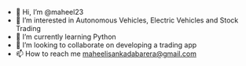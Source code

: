 - 👋 Hi, I’m @maheel23
- 👀 I’m interested in Autonomous Vehicles, Electric Vehicles and Stock Trading
- 🌱 I’m currently learning Python
- 💞️ I’m looking to collaborate on developing a trading app
- 📫 How to reach me maheelisankadabarera@gmail.com

<!---
maheel23/maheel23 is a ✨ special ✨ repository because its `README.md` (this file) appears on your GitHub profile.
You can click the Preview link to take a look at your changes.
--->
